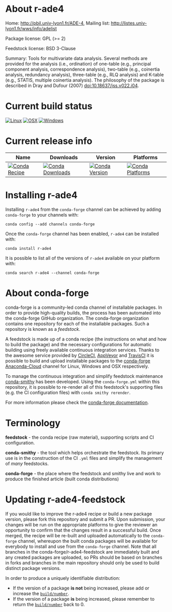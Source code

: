 About r-ade4
============

Home: http://pbil.univ-lyon1.fr/ADE-4, Mailing list: http://listes.univ-lyon1.fr/wws/info/adelist

Package license: GPL (>= 2)

Feedstock license: BSD 3-Clause

Summary: Tools for multivariate data analysis. Several methods are provided for the analysis (i.e., ordination) of one-table (e.g., principal component analysis, correspondence analysis), two-table (e.g., coinertia analysis, redundancy analysis), three-table (e.g., RLQ analysis) and K-table (e.g., STATIS, multiple coinertia analysis). The philosophy of the package is described in Dray and Dufour (2007) <doi:10.18637/jss.v022.i04>.



Current build status
====================

[![Linux](https://img.shields.io/circleci/project/github/conda-forge/r-ade4-feedstock/master.svg?label=Linux)](https://circleci.com/gh/conda-forge/r-ade4-feedstock)
[![OSX](https://img.shields.io/travis/conda-forge/r-ade4-feedstock/master.svg?label=macOS)](https://travis-ci.org/conda-forge/r-ade4-feedstock)
[![Windows](https://img.shields.io/appveyor/ci/conda-forge/r-ade4-feedstock/master.svg?label=Windows)](https://ci.appveyor.com/project/conda-forge/r-ade4-feedstock/branch/master)

Current release info
====================

| Name | Downloads | Version | Platforms |
| --- | --- | --- | --- |
| [![Conda Recipe](https://img.shields.io/badge/recipe-r--ade4-green.svg)](https://anaconda.org/conda-forge/r-ade4) | [![Conda Downloads](https://img.shields.io/conda/dn/conda-forge/r-ade4.svg)](https://anaconda.org/conda-forge/r-ade4) | [![Conda Version](https://img.shields.io/conda/vn/conda-forge/r-ade4.svg)](https://anaconda.org/conda-forge/r-ade4) | [![Conda Platforms](https://img.shields.io/conda/pn/conda-forge/r-ade4.svg)](https://anaconda.org/conda-forge/r-ade4) |

Installing r-ade4
=================

Installing `r-ade4` from the `conda-forge` channel can be achieved by adding `conda-forge` to your channels with:

```
conda config --add channels conda-forge
```

Once the `conda-forge` channel has been enabled, `r-ade4` can be installed with:

```
conda install r-ade4
```

It is possible to list all of the versions of `r-ade4` available on your platform with:

```
conda search r-ade4 --channel conda-forge
```


About conda-forge
=================

conda-forge is a community-led conda channel of installable packages.
In order to provide high-quality builds, the process has been automated into the
conda-forge GitHub organization. The conda-forge organization contains one repository
for each of the installable packages. Such a repository is known as a *feedstock*.

A feedstock is made up of a conda recipe (the instructions on what and how to build
the package) and the necessary configurations for automatic building using freely
available continuous integration services. Thanks to the awesome service provided by
[CircleCI](https://circleci.com/), [AppVeyor](https://www.appveyor.com/)
and [TravisCI](https://travis-ci.org/) it is possible to build and upload installable
packages to the [conda-forge](https://anaconda.org/conda-forge)
[Anaconda-Cloud](https://anaconda.org/) channel for Linux, Windows and OSX respectively.

To manage the continuous integration and simplify feedstock maintenance
[conda-smithy](https://github.com/conda-forge/conda-smithy) has been developed.
Using the ``conda-forge.yml`` within this repository, it is possible to re-render all of
this feedstock's supporting files (e.g. the CI configuration files) with ``conda smithy rerender``.

For more information please check the [conda-forge documentation](https://conda-forge.org/docs/).

Terminology
===========

**feedstock** - the conda recipe (raw material), supporting scripts and CI configuration.

**conda-smithy** - the tool which helps orchestrate the feedstock.
                   Its primary use is in the construction of the CI ``.yml`` files
                   and simplify the management of *many* feedstocks.

**conda-forge** - the place where the feedstock and smithy live and work to
                  produce the finished article (built conda distributions)


Updating r-ade4-feedstock
=========================

If you would like to improve the r-ade4 recipe or build a new
package version, please fork this repository and submit a PR. Upon submission,
your changes will be run on the appropriate platforms to give the reviewer an
opportunity to confirm that the changes result in a successful build. Once
merged, the recipe will be re-built and uploaded automatically to the
`conda-forge` channel, whereupon the built conda packages will be available for
everybody to install and use from the `conda-forge` channel.
Note that all branches in the conda-forge/r-ade4-feedstock are
immediately built and any created packages are uploaded, so PRs should be based
on branches in forks and branches in the main repository should only be used to
build distinct package versions.

In order to produce a uniquely identifiable distribution:
 * If the version of a package **is not** being increased, please add or increase
   the [``build/number``](https://conda.io/docs/user-guide/tasks/build-packages/define-metadata.html#build-number-and-string).
 * If the version of a package **is** being increased, please remember to return
   the [``build/number``](https://conda.io/docs/user-guide/tasks/build-packages/define-metadata.html#build-number-and-string)
   back to 0.
